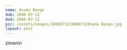 ```yaml
---
name: Anada Banga
dob: 2006-07-12
dod: 2006-07-12
pic: /assets/images/2006071220060712Anada Banga.jpg
layout: post
---
```

zimenin
